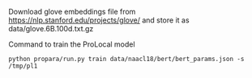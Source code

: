 
Download glove embeddings file from https://nlp.stanford.edu/projects/glove/
and store it as data/glove.6B.100d.txt.gz

Command to train the ProLocal model
```
python propara/run.py train data/naacl18/bert/bert_params.json -s /tmp/pl1
```


